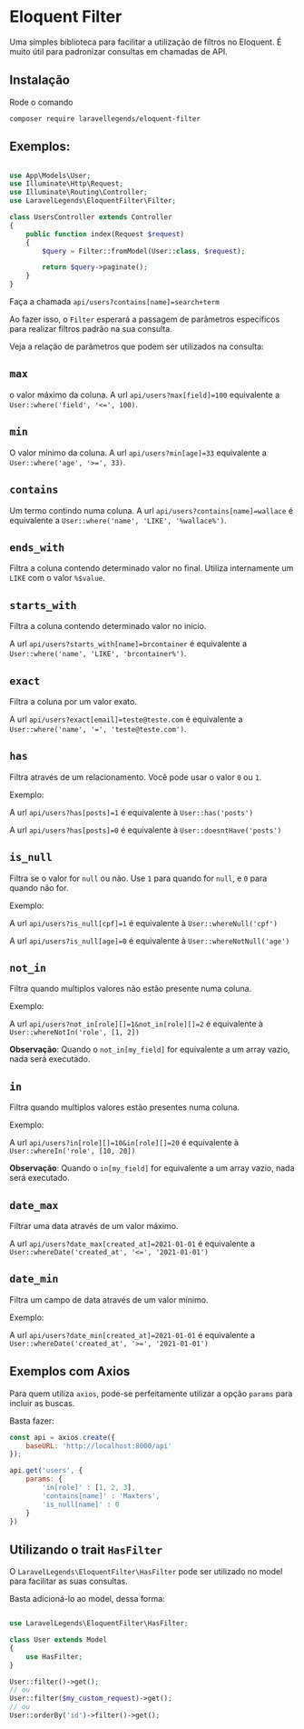 # Eloquent Filter

Uma simples biblioteca para facilitar a utilização de filtros no Eloquent. É muito útil para padronizar consultas em chamadas de API.

## Instalação

Rode o comando 

```composer require laravellegends/eloquent-filter```

## Exemplos:

```php

use App\Models\User;
use Illuminate\Http\Request;
use Illuminate\Routing\Controller;
use LaravelLegends\EloquentFilter\Filter;

class UsersController extends Controller
{
    public function index(Request $request)
    {
        $query = Filter::fromModel(User::class, $request);

        return $query->paginate();
    }
}
```


Faça a chamada `api/users?contains[name]=search+term`


Ao fazer isso, o `Filter` esperará a passagem de parâmetros específicos para realizar filtros padrão na sua consulta.

Veja a relação de parâmetros que podem ser utilizados na consulta:

## `max`

o valor máximo da coluna. A url `api/users?max[field]=100` equivalente a `User::where('field', '<=', 100)`.

## `min`
O valor mínimo da coluna. A url `api/users?min[age]=33` equivalente a `User::where('age', '>=', 33)`.

## `contains`
Um termo contindo numa coluna.
A url `api/users?contains[name]=wallace` é equivalente a `User::where('name', 'LIKE', '%wallace%')`.

## `ends_with`
Filtra a coluna contendo determinado valor no final. Utiliza internamente um `LIKE` com o valor `%$value`.

## `starts_with`

Filtra a coluna contendo determinado valor no início. 

A url `api/users?starts_with[name]=brcontainer` é equivalente a  `User::where('name', 'LIKE', 'brcontainer%')`.

## `exact`
Filtra a coluna por um valor exato.

A url `api/users?exact[email]=teste@teste.com` é equivalente a  `User::where('name', '=', 'teste@teste.com')`.

## `has`

Filtra através de um relacionamento. Você pode usar o valor `0` ou `1`.

Exemplo:

A url `api/users?has[posts]=1` é equivalente à `User::has('posts')`

A url `api/users?has[posts]=0` é equivalente à `User::doesntHave('posts')`



## `is_null`

Filtra se o valor for `null` ou não. Use `1` para quando for `null`, e `0` para quando não for.

Exemplo:

A url `api/users?is_null[cpf]=1` é equivalente à `User::whereNull('cpf')`

A url `api/users?is_null[age]=0` é equivalente à `User::whereNotNull('age')`



## `not_in`

Filtra quando multiplos valores não estão presente numa coluna. 

Exemplo:

A url `api/users?not_in[role][]=1&not_in[role][]=2` é equivalente à `User::whereNotIn('role', [1, 2])`

**Observação**: Quando o `not_in[my_field]` for equivalente a um array vazio, nada será executado.


## `in`

Filtra quando multiplos valores estão presentes numa coluna. 

Exemplo:

A url `api/users?in[role][]=10&in[role][]=20` é equivalente à `User::whereIn('role', [10, 20])`

**Observação**: Quando o `in[my_field]` for equivalente a um array vazio, nada será executado.

## `date_max`
Filtrar uma data através de um valor máximo.

A url `api/users?date_max[created_at]=2021-01-01` é equivalente a `User::whereDate('created_at', '<=', '2021-01-01')`

## `date_min`

Filtra um campo de data através de um valor mínimo.

Exemplo:

A url `api/users?date_min[created_at]=2021-01-01` é equivalente a `User::whereDate('created_at', '>=', '2021-01-01')`


## Exemplos com Axios

Para quem utiliza `axios`, pode-se perfeitamente utilizar a opção `params` para incluir as buscas.

Basta fazer:

```javascript
const api = axios.create({
    baseURL: 'http://localhost:8000/api'
});

api.get('users', {
    params: { 
        'in[role]' : [1, 2, 3],
        'contains[name]' : 'Maxters',
        'is_null[name]' : 0
    }
})
```


## Utilizando o trait `HasFilter`

O `LaravelLegends\EloquentFilter\HasFilter` pode ser utilizado no model para facilitar as suas consultas.

Basta adicioná-lo ao model, dessa forma:

```php

use LaravelLegends\EloquentFilter\HasFilter;

class User extends Model
{
    use HasFilter;
}

User::filter()->get();
// ou 
User::filter($my_custom_request)->get();
// ou
User::orderBy('id')->filter()->get();
```